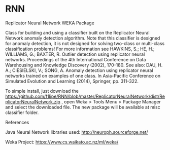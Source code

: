 # RNN
Replicator Neural Network WEKA Package

Class for building and using a classifier built on the Replicator Neural Network anomaly detection algorithm. Note that this classifier is designed for anomaly detection, it is not designed for solving two-class or multi-class classification problems! For more information see HAWKINS, S.; HE, H.; WILLIAMS, G.; BAXTER, R. Outlier detection using replicator neural networks. Proceedings of the 4th International Conference on Data Warehousing and Knowledge Discovery (2002), 170-180. See also: DAU, H. A.; CIESIELSKI, V.; SONG, A. Anomaly detection using replicator neural networks trained on examples of one class. In Asia-Pacific Conference on Simulated Evolution and Learning (2014), Springer, pp. 311-322.

To simple install, just download the https://github.com/f1lipe/RNN/blob/master/ReplicatorNeuralNetwork/dist/ReplicatorNeuralNetwork.zip , open Weka > Tools Menu > Package Manager and select the downloaded file. The new package will be available at misc classifier folder.

References

Java Neural Network libraries used: http://neuroph.sourceforge.net/

Weka Project: https://www.cs.waikato.ac.nz/ml/weka/
